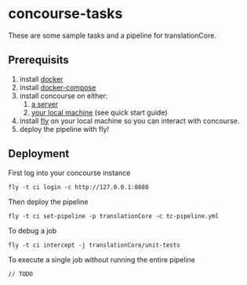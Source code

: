 # concourse-tasks

These are some sample tasks and a pipeline for translationCore.

## Prerequisits

1. install [docker](https://docs.docker.com/install/linux/docker-ce/ubuntu/#set-up-the-repository)
1. install [docker-compose](https://docs.docker.com/compose/install/)
1. install concourse on either:
   1. [a server](https://github.com/concourse/concourse-docker)
   1. [your local machine](https://concourse-ci.org/) (see quick start guide)
1. install [fly](https://github.com/concourse/concourse/releases) on your local machine so you can interact with concourse.
1. deploy the pipeline with fly!


## Deployment

First log into your concourse instance
```
fly -t ci login -c http://127.0.0.1:8080
```

Then deploy the pipeline
```
fly -t ci set-pipeline -p translationCore -c tc-pipeline.yml
```

To debug a job
```
fly -t ci intercept -j translationCore/unit-tests
```

To execute a single job without running the entire pipeline
```
// TODO
```

